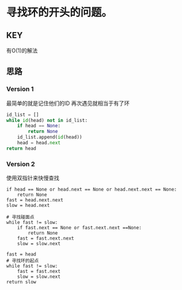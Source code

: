 # 寻找环的开头的问题。

## KEY
有O(1)的解法

## 思路

### Version 1
最简单的就是记住他们的ID 再次遇见就相当于有了环
```Python 
id_list = []
while id(head) not in id_list:
    if head == None:
        return None
    id_list.append(id(head))
    head = head.next
return head
```

### Version 2
使用双指针来快慢查找

```
if head == None or head.next == None or head.next.next == None:
    return None
fast = head.next.next
slow = head.next

# 寻找碰面点
while fast != slow:
    if fast.next == None or fast.next.next ==None:
        return None
    fast = fast.next.next
    slow = slow.next

fast = head
# 寻找环的起点
while fast != slow:
    fast = fast.next
    slow = slow.next
return slow
```